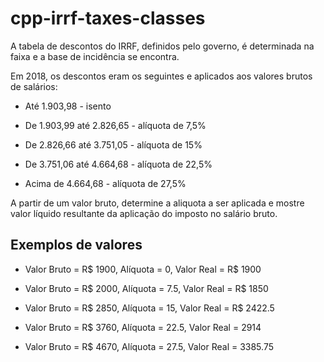 # cpp-irrf-taxes-classes

A tabela de descontos do IRRF, definidos pelo governo, é determinada na faixa e a base de incidência se encontra. 

Em 2018, os descontos eram os seguintes e aplicados aos valores brutos de salários:

* Até 1.903,98 - isento

* De 1.903,99 até 2.826,65 - alíquota de 7,5%

* De 2.826,66 até 3.751,05 - alíquota de 15%

* De 3.751,06 até 4.664,68 - alíquota de 22,5%

* Acima de 4.664,68 - alíquota de 27,5%

A partir de um valor bruto, determine a aliquota a ser aplicada e mostre valor líquido resultante da aplicação do imposto no salário bruto. 

## Exemplos de valores

* Valor Bruto = R$ 1900, Alíquota = 0, Valor Real = R$ 1900

* Valor Bruto = R$ 2000, Alíquota = 7.5, Valor Real = R$ 1850

* Valor Bruto = R$ 2850, Alíquota = 15, Valor Real = R$ 2422.5

* Valor Bruto = R$ 3760, Alíquota = 22.5, Valor Real = 2914

* Valor Bruto = R$ 4670, Alíquota = 27.5, Valor Real = 3385.75
